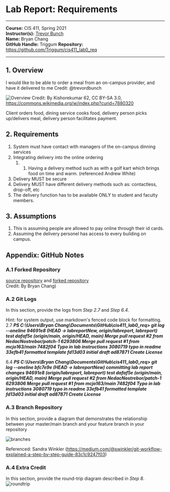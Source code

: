 # Lab Report: Requirements
___
**Course:** CIS 411, Spring 2021  
**Instructor(s):** [Trevor Bunch](https://github.com/trevordbunch)  
**Name:** Bryan Chang  
**GitHub Handle:** Triggum
**Repository:** https://github.com/Triggum/cis411_lab0_req
___

## 1. Overview
I would like to be able to order a meal from an on-campus provider, and have it delivered to me 
Credit: @trevordbunch

![Overview](https://docs.google.com/drawings/d/e/2PACX-1vTVecbaWi2gg5s_UfcATJ-dC4NUiDFuDV6t4TxY3oz1Oa4umQlx2ihmtaIu5_r5oNGzyDT0_Zyru1RV/pub?w=960&h=720)
Credit: By Kishorekumar 62, CC BY-SA 3.0, https://commons.wikimedia.org/w/index.php?curid=7880320

Client orders food, dining service cooks food, delivery person picks up/delivers meal, delivery person facilitates payment.

## 2. Requirements
1. System must have contact with managers of the on-campus dinning services
2. Integrating delivery into the online ordering
   1. 1. Having a delivery method such as with a golf kart which brings food on time and warm. (referenced Andrew White) 
3. Delivery MUST be secure
4. Delivery MUST have different delivery methods such as: contactless, drop-off, etc
5. The delivery function has to be available ONLY to student and faculty members.

## 3. Assumptions
1. This is assuming people are allowed to pay online through their id cards.
2. Assuming the delivery personel has access to every building on campus.
## Appendix: GitHub Notes

### A.1 Forked Repository
[source repository](https://github.com/trevordbunch/cis411_lab0_req) and
[forked repository](https://docs.google.com/drawings/d/e/2PACX-1vTrChUiGHMco6qujNK_uxYx7Gpv_uPywSUfdw6TryoTZ4XxXHyur90AGEy5DiHObmNzREh04TNQtnRh/pub?w=960&h=720)  
Credit: By Bryan Chang)

### A.2 Git Logs
In this section, provide the logs from *Step 2.7* and *Step 6.4*.

Hint: for system output, use markdown's fenced code block for formatting.
2.7
***PS C:\Users\Bryan Chang\Documents\GitHub\cis411_lab0_req> git log --oneline 
94691e8 (HEAD -> labreportNew, origin/labreport, labreport) test
dafaf5e (origin/main, origin/HEAD, main) Merge pull request #2 from NedacNostrebor/patch-1
6293806 Merge pull request #1 from mcjo163/main
7482f04 Typo in lab instructions
3080719 typo in readme
33efb41 formatted template
fd13d03 initial draft
ad87871 Create License***

6.4
***PS C:\Users\Bryan Chang\Documents\GitHub\cis411_lab0_req> git log --oneline 
bfc7e9e (HEAD -> labreportNew) committing lab report changes
94691e8 (origin/labreport, labreport) test
dafaf5e (origin/main, origin/HEAD, main) Merge pull request #2 from NedacNostrebor/patch-1
6293806 Merge pull request #1 from mcjo163/main
7482f04 Typo in lab instructions
3080719 typo in readme
33efb41 formatted template
fd13d03 initial draft
ad87871 Create License***

### A.3 Branch Repository
In this section, provide a diagram that demonstrates the relationship between your master/main branch and your feature branch in your repository

![branches](https://docs.google.com/drawings/d/e/2PACX-1vQsnPb2eWUKTnTRr4U9_5jhwv42ONE-u5_4dXFFppRnJQzvfweN-Q0nIuzzODyw4kpbRgiu5I3aSv83/pub?w=960&h=720)

Referenced: Sandra Winkler (https://medium.com/@swinkler/git-workflow-explained-a-step-by-step-guide-83c1c9247f03)

### A.4 Extra Credit
In this section, provide the round-trip diagram described in *Step 8*.
![roundtrip](https://docs.google.com/drawings/d/e/2PACX-1vQnZq3tgDcz3-T9o_HL5G-S0PTZ9Vu2zQnwSw61gx73bBWKIOvpKcDGGsO5JvLL6qLMxgoOjmy4UReu/pub?w=960&h=720)

